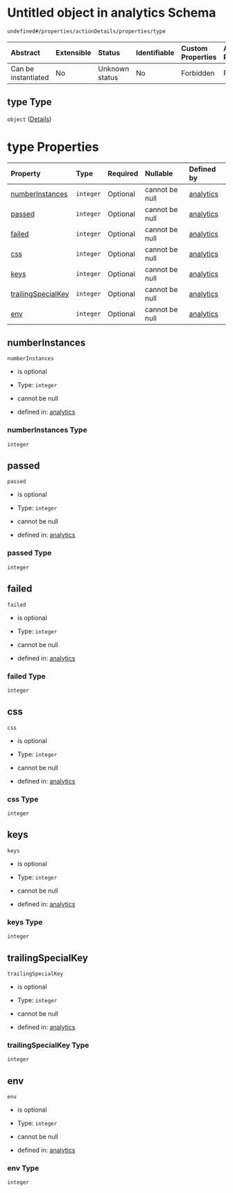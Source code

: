 # Untitled object in analytics Schema

```txt
undefined#/properties/actionDetails/properties/type
```



| Abstract            | Extensible | Status         | Identifiable | Custom Properties | Additional Properties | Access Restrictions | Defined In                                                                     |
| :------------------ | :--------- | :------------- | :----------- | :---------------- | :-------------------- | :------------------ | :----------------------------------------------------------------------------- |
| Can be instantiated | No         | Unknown status | No           | Forbidden         | Forbidden             | none                | [analytics\_v1.schema.json\*](analytics_v1.schema.json "open original schema") |

## type Type

`object` ([Details](analytics_v1-properties-actiondetails-properties-type.md))

# type Properties

| Property                                  | Type      | Required | Nullable       | Defined by                                                                                                                                                                              |
| :---------------------------------------- | :-------- | :------- | :------------- | :-------------------------------------------------------------------------------------------------------------------------------------------------------------------------------------- |
| [numberInstances](#numberinstances)       | `integer` | Optional | cannot be null | [analytics](analytics_v1-properties-actiondetails-properties-type-properties-numberinstances.md "undefined#/properties/actionDetails/properties/type/properties/numberInstances")       |
| [passed](#passed)                         | `integer` | Optional | cannot be null | [analytics](analytics_v1-properties-actiondetails-properties-type-properties-passed.md "undefined#/properties/actionDetails/properties/type/properties/passed")                         |
| [failed](#failed)                         | `integer` | Optional | cannot be null | [analytics](analytics_v1-properties-actiondetails-properties-type-properties-failed.md "undefined#/properties/actionDetails/properties/type/properties/failed")                         |
| [css](#css)                               | `integer` | Optional | cannot be null | [analytics](analytics_v1-properties-actiondetails-properties-type-properties-css.md "undefined#/properties/actionDetails/properties/type/properties/css")                               |
| [keys](#keys)                             | `integer` | Optional | cannot be null | [analytics](analytics_v1-properties-actiondetails-properties-type-properties-keys.md "undefined#/properties/actionDetails/properties/type/properties/keys")                             |
| [trailingSpecialKey](#trailingspecialkey) | `integer` | Optional | cannot be null | [analytics](analytics_v1-properties-actiondetails-properties-type-properties-trailingspecialkey.md "undefined#/properties/actionDetails/properties/type/properties/trailingSpecialKey") |
| [env](#env)                               | `integer` | Optional | cannot be null | [analytics](analytics_v1-properties-actiondetails-properties-type-properties-env.md "undefined#/properties/actionDetails/properties/type/properties/env")                               |

## numberInstances



`numberInstances`

*   is optional

*   Type: `integer`

*   cannot be null

*   defined in: [analytics](analytics_v1-properties-actiondetails-properties-type-properties-numberinstances.md "undefined#/properties/actionDetails/properties/type/properties/numberInstances")

### numberInstances Type

`integer`

## passed



`passed`

*   is optional

*   Type: `integer`

*   cannot be null

*   defined in: [analytics](analytics_v1-properties-actiondetails-properties-type-properties-passed.md "undefined#/properties/actionDetails/properties/type/properties/passed")

### passed Type

`integer`

## failed



`failed`

*   is optional

*   Type: `integer`

*   cannot be null

*   defined in: [analytics](analytics_v1-properties-actiondetails-properties-type-properties-failed.md "undefined#/properties/actionDetails/properties/type/properties/failed")

### failed Type

`integer`

## css



`css`

*   is optional

*   Type: `integer`

*   cannot be null

*   defined in: [analytics](analytics_v1-properties-actiondetails-properties-type-properties-css.md "undefined#/properties/actionDetails/properties/type/properties/css")

### css Type

`integer`

## keys



`keys`

*   is optional

*   Type: `integer`

*   cannot be null

*   defined in: [analytics](analytics_v1-properties-actiondetails-properties-type-properties-keys.md "undefined#/properties/actionDetails/properties/type/properties/keys")

### keys Type

`integer`

## trailingSpecialKey



`trailingSpecialKey`

*   is optional

*   Type: `integer`

*   cannot be null

*   defined in: [analytics](analytics_v1-properties-actiondetails-properties-type-properties-trailingspecialkey.md "undefined#/properties/actionDetails/properties/type/properties/trailingSpecialKey")

### trailingSpecialKey Type

`integer`

## env



`env`

*   is optional

*   Type: `integer`

*   cannot be null

*   defined in: [analytics](analytics_v1-properties-actiondetails-properties-type-properties-env.md "undefined#/properties/actionDetails/properties/type/properties/env")

### env Type

`integer`
